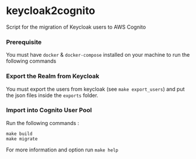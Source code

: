 # keycloak2cognito
Script for the migration of Keycloak users to AWS Cognito 

### Prerequisite

You must have `docker` & `docker-compose` installed on your machine to run the following commands

### Export the Realm from Keycloak

You must export the users from keycloak (see `make export_users`) and put the json files inside the `exports` folder.

### Import into Cognito User Pool

Run the following commands : 
```
make build
make migrate
```


For more information and option run `make help`
